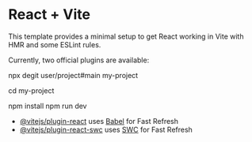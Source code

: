 # React + Vite

This template provides a minimal setup to get React working in Vite with HMR and some ESLint rules.

Currently, two official plugins are available:
<!-- run local -->
npx degit user/project#main my-project

cd my-project

npm install
npm run dev

- [@vitejs/plugin-react](https://github.com/vitejs/vite-plugin-react/blob/main/packages/plugin-react/README.md) uses [Babel](https://babeljs.io/) for Fast Refresh
- [@vitejs/plugin-react-swc](https://github.com/vitejs/vite-plugin-react-swc) uses [SWC](https://swc.rs/) for Fast Refresh
